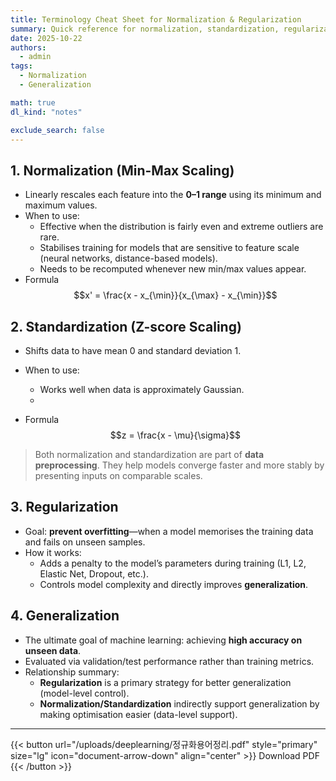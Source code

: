 ```yaml
---
title: Terminology Cheat Sheet for Normalization & Regularization
summary: Quick reference for normalization, standardization, regularization, and generalization
date: 2025-10-22
authors:
  - admin
tags:
  - Normalization
  - Generalization

math: true
dl_kind: "notes"

exclude_search: false
---
```


## 1. Normalization (Min-Max Scaling)

- Linearly rescales each feature into the **0–1 range** using its minimum and maximum values.
- When to use:
  - Effective when the distribution is fairly even and extreme outliers are rare.
  - Stabilises training for models that are sensitive to feature scale (neural networks, distance-based models).
  - Needs to be recomputed whenever new min/max values appear.
- Formula  
  $$x' = \frac{x - x_{\min}}{x_{\max} - x_{\min}}$$

## 2. Standardization (Z-score Scaling)

- Shifts data to have mean 0 and standard deviation 1.
- When to use:
  - Works well when data is approximately Gaussian.
  -
  














- Formula  
  $$z = \frac{x - \mu}{\sigma}$$

> Both normalization and standardization are part of **data preprocessing**. They help models converge faster and more stably by presenting inputs on comparable scales.

## 3. Regularization

- Goal: **prevent overfitting**—when a model memorises the training data and fails on unseen samples.
- How it works:
  - Adds a penalty to the model’s parameters during training (L1, L2, Elastic Net, Dropout, etc.).
  - Controls model complexity and directly improves **generalization**.

## 4. Generalization

- The ultimate goal of machine learning: achieving **high accuracy on unseen data**.
- Evaluated via validation/test performance rather than training metrics.
- Relationship summary:
  - **Regularization** is a primary strategy for better generalization (model-level control).
  - **Normalization/Standardization** indirectly support generalization by making optimisation easier (data-level support).

---

{{< button url="/uploads/deeplearning/정규화용어정리.pdf" style="primary" size="lg" icon="document-arrow-down" align="center" >}}
Download PDF
{{< /button >}}
